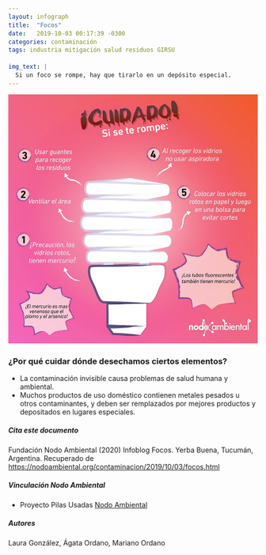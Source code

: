 ```yaml
---
layout: infograph
title:  "Focos"
date:   2019-10-03 00:17:39 -0300
categories: contaminación 
tags: industria mitigación salud residuos GIRSU

img_text: | 
  Si un foco se rompe, hay que tirarlo en un depósito especial.
---
```


![Focos](/assets/images/infograph/Focos.png)

<!--section-->

### ¿Por qué cuidar dónde desechamos ciertos elementos?

* La contaminación invisible causa problemas de salud humana y ambiental.
* Muchos productos de uso doméstico contienen metales pesados u otros contaminantes, y deben ser remplazados por mejores productos y depositados en lugares especiales.

<!-- References
{% cite michel2014adios %}
{% cite garces2017estado %}
{% cite reyes2018descarte %}
{% cite leon2019focos %}

http://www.somers-ac.org/

Agregar referencias faltantes a la bibliografia

-->

<!-- info -->

##### Cita este documento

Fundación Nodo Ambiental (2020) Infoblog Focos. Yerba Buena, Tucumán, Argentina. Recuperado de <https://nodoambiental.org/contaminacion/2019/10/03/focos.html>

##### Vinculación Nodo Ambiental

- Proyecto Pilas Usadas <a href="https://nodoambiental.org">Nodo Ambiental</a>

##### Autores

Laura González, Ágata Ordano, Mariano Ordano
